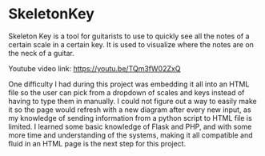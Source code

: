 # SkeletonKey

Skeleton Key is a tool for guitarists to use to quickly see all the notes of a certain scale in a certain key.
It is used to visualize where the notes are on the neck of a guitar.

Youtube video link: https://youtu.be/TQm3fW02ZxQ

One difficulty I had during this project was embedding it all into an HTML file so the user can pick from a dropdown of scales and keys instead of having to type them in manually. I could not figure out a way to easily make it so the page would refresh with a new diagram after every new input, as my knowledge of sending information from a python script to HTML file is limited. I learned some basic knowledge of Flask and PHP, and with some more time and understanding of the systems, making it all compatible and fluid in an HTML page is the next step for this project. 
